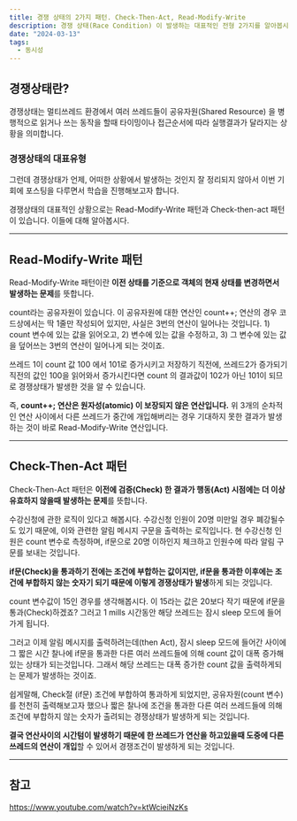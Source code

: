 ```yaml
---
title: 경쟁 상태의 2가지 패턴. Check-Then-Act, Read-Modify-Write
description: 경쟁 상태(Race Condition) 이 발생하는 대표적인 전형 2가지를 알아봅시다.
date: "2024-03-13"
tags:
  - 동시성
---
```


## 경쟁상태란?

경쟁상태는 멀티쓰레드 환경에서 여러 쓰레드들이 공유자원(Shared Resource) 을 병행적으로 읽거나 쓰는 동작을 할때 타이밍이나 접근순서에 따라 실행결과가 달라지는 상황을 의미합니다.

### 경쟁상태의 대표유형

그런데 경쟁상태가 언제, 어떠한 상황에서 발생하는 것인지 잘 정리되지 않아서 이번 기회에 포스팅을 다루면서 학습을 진행해보고자 합니다.

경쟁상태의 대표적인 상황으로는 Read-Modify-Write 패턴과 Check-then-act 패턴이 있습니다. 이들에 대해 알아봅시다.

---

## Read-Modify-Write 패턴

Read-Modify-Write 패턴이란 **이전 상태를 기준으로 객체의 현재 상태를 변경하면서 발생하는 문제**를 뜻합니다.

count라는 공유자원이 있습니다. 이 공유자원에 대한 연산인 count++; 연산의 경우 코드상에서는 딱 1줄만 작성되어 있지만, 사실은 3번의 연산이 일어나는 것입니다. 1) count 변수에 있는 값을 읽어오고, 2) 변수에 있는 값을 수정하고, 3) 그 변수에 있는 값을 덮어쓰는 3번의 연산이 일어나게 되는 것이죠.

쓰레드 1이 count 값 100 에서 101로 증가시키고 저장하기 직전에, 쓰레드2가 증가되기 직전의 값인 100을 읽어와서 증가시킨다면 count 의 결과값이 102가 아닌 101이 되므로 경쟁상태가 발생한 것을 알 수 있습니다.

즉, **count++; 연산은 원자성(atomic) 이 보장되지 않은 연산입니다.** 위 3개의 순차적인 연산 사이에서 다른 쓰레드가 중간에 개입해버리는 경우 기대하지 못한 결과가 발생하는 것이 바로 Read-Modify-Write 연산입니다.

---

## Check-Then-Act 패턴

Check-Then-Act 패턴은 **이전에 검증(Check) 한 결과가 행동(Act) 시점에는 더 이상 유효하지 않을때 발생하는 문제**를 뜻합니다.

수강신청에 관한 로직이 있다고 해봅시다. 수강신청 인원이 20명 미만일 경우 폐강될수도 있기 때문에, 이와 관련한 알림 메시지 구문을 출력하는 로직입니다.
현 수강신청 인원은 count 변수로 측정하며, if문으로 20명 이하인지 체크하고 인원수에 따라 알림 구문를 보내는 것입니다.

**if문(Check)을 통과하기 전에는 조건에 부합하는 값이지만, if문을 통과한 이후에는 조건에 부합하지 않는 숫자기 되기 때문에 이렇게 경쟁상태가 발생**하게 되는 것입니다.

count 변수값이 15인 경우를 생각해봅시다. 이 15라는 값은 20보다 작기 때문에 if문을 통과(Check)하겠죠? 그러고 1 mills 시간동안 해당 쓰레드는 잠시 sleep 모드에 들어가게 됩니다.

그러고 이제 알림 메시지를 출력하려는데(then Act), 잠시 sleep 모드에 들어간 사이에 그 짧은 시간 찰나에 if문을 통과한 다른 여러 쓰레드들에 의해 count 값이 대폭 증가해있는 상태가 되는것입니다. 그래서 해당 쓰레드는 대폭 증가한 count 값을 출력하게되는 문제가 발생하는 것이죠.

쉽게말해, Check절 (if문) 조건에 부합하여 통과하게 되었지만, 공유자원(count 변수) 를 천천히 출력해보고자 했으나 짧은 찰나에 조건을 통과한 다른 여러 쓰레드들에 의해 조건에 부합하지 않는 숫자가 출려되는 경쟁상태가 발생하게 되는 것입니다.

**결국 연산사이의 시간텀이 발생하기 때문에 한 쓰레드가 연산을 하고있을때 도중에 다른 쓰레드의 연산이 개입**할 수 있어서 경쟁조건이 발생하게 되는 것입니다.

---

## 참고

https://www.youtube.com/watch?v=ktWcieiNzKs
